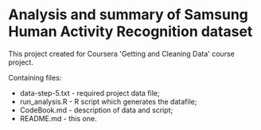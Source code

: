 Analysis and summary of Samsung Human Activity Recognition dataset
==================================================================

This project created for Coursera 'Getting and Cleaning Data' course project.

Containing files:

 * data-step-5.txt - required project data file;
 * run_analysis.R - R script which generates the datafile;
 * CodeBook.md - description of data and script;
 * README.md - this one.